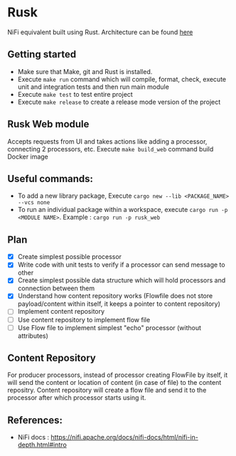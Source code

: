 # Rusk
NiFi equivalent built using Rust. Architecture can be found [here](https://docs.google.com/presentation/d/1vFsGreuPf5521KDLQnLpkzTRDoSvygRhhJjB9mcVgaA/edit#slide=id.p)

## Getting started
- Make sure that Make, git and Rust is installed.
- Execute `make run` command which will compile, format, check, execute unit and integration tests and then run main module
- Execute `make test` to test entire project
- Execute `make release` to create a release mode version of the project 

## Rusk Web module
Accepts requests from UI and takes actions like adding a processor, connecting 2 processors, etc.
Execute `make build_web` command build Docker image

## Useful commands:
- To add a new library package, Execute `cargo new --lib <PACKAGE_NAME> --vcs none`
- To run an individual package within a workspace, execute `cargo run -p <MODULE NAME>`. Example : `cargo run -p rusk_web`

## Plan
- [x] Create simplest possible processor
- [x] Write code with unit tests to verify if a processor can send message to other
- [x] Create simplest possible data structure which will hold processors and connection between them
- [x] Understand how content repository works (Flowfile does not store payload/content within itself, it keeps a pointer to content repository)
- [ ] Implement content repository
- [ ] Use content repository to implement flow file
- [ ] Use Flow file to implement simplest "echo" processor (without attributes)

## Content Repository
For producer processors, instead of processor creating FlowFile by itself, it will send the content or location of content (in case of file) to the content repositry. Content repository will create a flow file and send it to the processor after which processor starts using it.

## References:
- NiFi docs : https://nifi.apache.org/docs/nifi-docs/html/nifi-in-depth.html#intro
